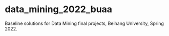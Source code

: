 # data_mining_2022_buaa
Baseline solutions for Data Mining final projects, Beihang University, Spring 2022.
